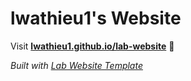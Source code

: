 
# lwathieu1's Website

Visit **[lwathieu1.github.io/lab-website](https://lwathieu1.github.io/lab-website)** 🚀

_Built with [Lab Website Template](https://greene-lab.gitbook.io/lab-website-template-docs)_

